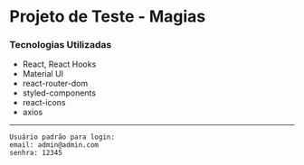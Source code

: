 # Projeto de Teste - Magias

### Tecnologias Utilizadas
- React, React Hooks
- Material UI
- react-router-dom
- styled-components
- react-icons
- axios

---

```
Usuário padrão para login:
email: admin@admin.com
senhra: 12345
```